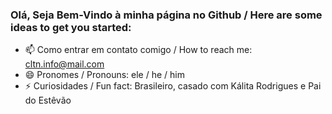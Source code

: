 ### Olá, Seja Bem-Vindo à minha página no Github / Here are some ideas to get you started:

- 📫 Como entrar em contato comigo / How to reach me: cltn.info@mail.com
- 😄 Pronomes / Pronouns: ele / he / him
- ⚡ Curiosidades / Fun fact: Brasileiro, casado com Kálita Rodrigues e Pai do Estêvão

